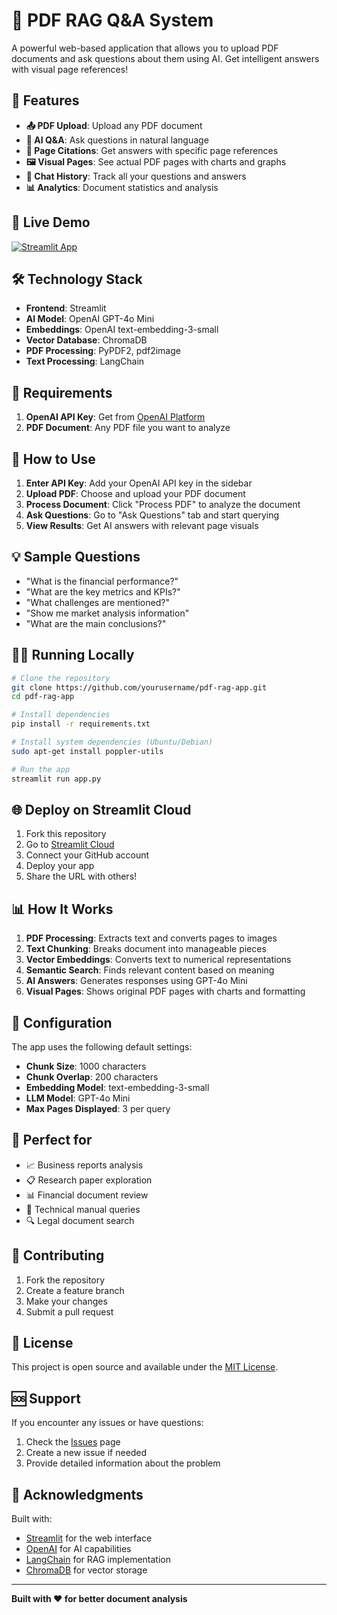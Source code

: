 # 📄 PDF RAG Q&A System

A powerful web-based application that allows you to upload PDF documents and ask questions about them using AI. Get intelligent answers with visual page references!

## 🎯 Features

- **📤 PDF Upload**: Upload any PDF document
- **🤖 AI Q&A**: Ask questions in natural language
- **📄 Page Citations**: Get answers with specific page references
- **🖼️ Visual Pages**: See actual PDF pages with charts and graphs
- **💬 Chat History**: Track all your questions and answers
- **📊 Analytics**: Document statistics and analysis

## 🚀 Live Demo

[![Streamlit App](https://static.streamlit.io/badges/streamlit_badge_black_white.svg)](https://your-app-name.streamlit.app)

## 🛠️ Technology Stack

- **Frontend**: Streamlit
- **AI Model**: OpenAI GPT-4o Mini
- **Embeddings**: OpenAI text-embedding-3-small
- **Vector Database**: ChromaDB
- **PDF Processing**: PyPDF2, pdf2image
- **Text Processing**: LangChain

## 🔑 Requirements

1. **OpenAI API Key**: Get from [OpenAI Platform](https://platform.openai.com/api-keys)
2. **PDF Document**: Any PDF file you want to analyze

## 🚀 How to Use

1. **Enter API Key**: Add your OpenAI API key in the sidebar
2. **Upload PDF**: Choose and upload your PDF document
3. **Process Document**: Click "Process PDF" to analyze the document
4. **Ask Questions**: Go to "Ask Questions" tab and start querying
5. **View Results**: Get AI answers with relevant page visuals

## 💡 Sample Questions

- "What is the financial performance?"
- "What are the key metrics and KPIs?"
- "What challenges are mentioned?"
- "Show me market analysis information"
- "What are the main conclusions?"

## 🏃‍♂️ Running Locally

```bash
# Clone the repository
git clone https://github.com/yourusername/pdf-rag-app.git
cd pdf-rag-app

# Install dependencies
pip install -r requirements.txt

# Install system dependencies (Ubuntu/Debian)
sudo apt-get install poppler-utils

# Run the app
streamlit run app.py
```

## 🌐 Deploy on Streamlit Cloud

1. Fork this repository
2. Go to [Streamlit Cloud](https://streamlit.io/cloud)
3. Connect your GitHub account
4. Deploy your app
5. Share the URL with others!

## 📊 How It Works

1. **PDF Processing**: Extracts text and converts pages to images
2. **Text Chunking**: Breaks document into manageable pieces
3. **Vector Embeddings**: Converts text to numerical representations
4. **Semantic Search**: Finds relevant content based on meaning
5. **AI Answers**: Generates responses using GPT-4o Mini
6. **Visual Pages**: Shows original PDF pages with charts and formatting

## 🔧 Configuration

The app uses the following default settings:
- **Chunk Size**: 1000 characters
- **Chunk Overlap**: 200 characters
- **Embedding Model**: text-embedding-3-small
- **LLM Model**: GPT-4o Mini
- **Max Pages Displayed**: 3 per query

## 🎉 Perfect for

- 📈 Business reports analysis
- 📋 Research paper exploration
- 📊 Financial document review
- 📝 Technical manual queries
- 🔍 Legal document search

## 🤝 Contributing

1. Fork the repository
2. Create a feature branch
3. Make your changes
4. Submit a pull request

## 📝 License

This project is open source and available under the [MIT License](LICENSE).

## 🆘 Support

If you encounter any issues or have questions:
1. Check the [Issues](https://github.com/yourusername/pdf-rag-app/issues) page
2. Create a new issue if needed
3. Provide detailed information about the problem

## 🙏 Acknowledgments

Built with:
- [Streamlit](https://streamlit.io/) for the web interface
- [OpenAI](https://openai.com/) for AI capabilities
- [LangChain](https://langchain.com/) for RAG implementation
- [ChromaDB](https://www.trychroma.com/) for vector storage

---

**Built with ❤️ for better document analysis**
